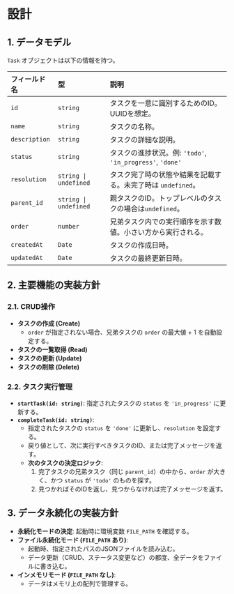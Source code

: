 # 設計

## 1. データモデル

`Task` オブジェクトは以下の情報を持つ。

| フィールド名  | 型                    | 説明                                                         |
| :------------ | :-------------------- | :----------------------------------------------------------- |
| `id`          | `string`              | タスクを一意に識別するためのID。UUIDを想定。                 |
| `name`        | `string`              | タスクの名称。                                               |
| `description` | `string`              | タスクの詳細な説明。                                         |
| `status`      | `string`              | タスクの進捗状況。例: `'todo'`, `'in_progress'`, `'done'`    |
| `resolution`  | `string \| undefined` | タスク完了時の状態や結果を記載する。未完了時は `undefined`。 |
| `parent_id`   | `string \| undefined` | 親タスクのID。トップレベルのタスクの場合は`undefined`。      |
| `order`       | `number`              | 兄弟タスク内での実行順序を示す数値。小さい方から実行される。 |
| `createdAt`   | `Date`                | タスクの作成日時。                                           |
| `updatedAt`   | `Date`                | タスクの最終更新日時。                                       |

## 2. 主要機能の実装方針

### 2.1. CRUD操作

- **タスクの作成 (Create)**
  - `order` が指定されない場合、兄弟タスクの `order` の最大値 + 1 を自動設定する。
- **タスクの一覧取得 (Read)**
- **タスクの更新 (Update)**
- **タスクの削除 (Delete)**

### 2.2. タスク実行管理

- **`startTask(id: string)`**: 指定されたタスクの `status` を `'in_progress'` に更新する。
- **`completeTask(id: string)`**:
  - 指定されたタスクの `status` を `'done'` に更新し、`resolution` を設定する。
  - 戻り値として、次に実行すべきタスクのID、または完了メッセージを返す。
  - **次のタスクの決定ロジック**:
    1. 完了タスクの兄弟タスク（同じ `parent_id`）の中から、`order` が大きく、かつ `status` が `'todo'` のものを探す。
    2. 見つかればそのIDを返し、見つからなければ完了メッセージを返す。

## 3. データ永続化の実装方針

- **永続化モードの決定**: 起動時に環境変数 `FILE_PATH` を確認する。
- **ファイル永続化モード (`FILE_PATH` あり)**:
  - 起動時、指定されたパスのJSONファイルを読み込む。
  - データ更新（CRUD、ステータス変更など）の都度、全データをファイルに書き込む。
- **インメモリモード (`FILE_PATH` なし)**:
  - データはメモリ上の配列で管理する。
